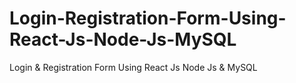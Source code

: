 # Login-Registration-Form-Using-React-Js-Node-Js-MySQL
Login &amp; Registration Form Using React Js Node Js &amp; MySQL
